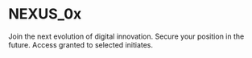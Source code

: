 # NEXUS_0x
Join the next evolution of digital innovation. Secure your position in the future. Access granted to selected initiates.
